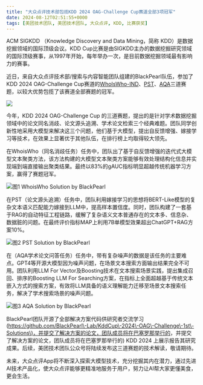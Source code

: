 ```yaml
---
title: "大众点评技术部包揽KDD 2024 OAG-Challenge Cup赛道全部3项冠军"
date: 2024-08-12T02:51:55+0000
tags: [美团技术团队, 美团技术团队, 大众点评, KDD, 比赛获奖]
---
```


ACM SIGKDD （Knowledge Discovery and Data Mining，简称 KDD）是数据挖掘领域的国际顶级会议。KDD Cup比赛是由SIGKDD主办的数据挖掘研究领域的国际顶级赛事，从1997年开始，每年举办一次，是目前数据挖掘领域最有影响力的赛事。


近日，来自大众点评技术部/搜索与内容智能团队组建的BlackPearl队伍，参加了KDD 2024 OAG\-Challenge Cup赛道的[WhoIsWho\-IND](https://www.biendata.xyz/competition/ind_kdd_2024/)、[PST](https://www.biendata.xyz/competition/pst_kdd_2024/)、[AQA](https://www.biendata.xyz/competition/aqa_kdd_2024/)三道赛题，以较大优势包揽了该赛道全部赛题的冠军。



![](https://p0.meituan.net/travelcube/ebb631e6ad044806ff7e167c3878cc94603739.png)



今年，KDD 2024 OAG\-Challenge Cup 的三道赛题，提出的是针对学术数据挖掘领域中的论文同名消歧、论文源头追溯、学术论文检索三个经典难题。团队同学创新性地采用大模型来解决这三个问题，他们基于大模型，提出自反馈增强、嫁接学习等技术，在效果上显著优于其他队伍，在排行榜上均取得较大领先。



在WhoisWho（同名消歧任务）任务中，团队出了基于自反馈增强的迭代式大模型文本聚类方法，该方法构建的大模型文本聚类方案能够有效处理结构化信息并实现端到端直接输出聚类结果。最终以83%的gAUC指标明显超越传统机器学习方案，赢得了赛题冠军。



![图1 WhoisWho  Solution by BlackPearl](https://p0.meituan.net/travelcube/f8dc212132d3c525e74c2f16e2c38090437996.png)



在PST（论文源头追溯）任务中，团队利用嫁接学习的思想将BERT\-Like模型的复杂文本语义匹配能力嫁接到LLM中，提高样本置信度。同时，团队构建了一套基于RAG的自动特征工程链路，缓解了复杂语义文本普通存在的文本多、信息杂、数据脏的问题。在最终评价指标MAP上利用7B单模型效果超出ChatGPT\+RAG方案10%。



![图2 PST  Solution by BlackPearl](https://p1.meituan.net/travelcube/04b1401688fc544b752b52f672c9dbb2248021.png)



在（AQA学术论文问答任务）任务中，带有复杂噪声的数据是该任务的主要难点。GPT4等开源大模型因为噪声问题，在场景文本搜索方面输出结果完全不可用。团队利用LLM For Vector及Boosting技术在文本搜索场景实践，提出集成召回、排序的Boosting LLM For Searching方案，在指标上全面超越基于传统文本嵌入方式的搜索方案，有效将LLM具备的语义理解能力迁移至场景文本搜索任务，解决了学术搜索场景的噪声问题。



![图3 AQA  Solution by BlackPearl](https://p0.meituan.net/travelcube/c8810ce65b3c30ec6fb686988252528e251099.png)



BlackPearl团队开源了全部解决方案代码供研究者交流学习\([https://github.com/BlackPearl\-Lab/KddCup\-2024\-OAG\-Challenge\-1st\-Solutions\)，并提交了解决方案的论文，团队成员将在巴塞罗那举行的](https://github.com/BlackPearl-Lab/KddCup-2024-OAG-Challenge-1st-Solutions)，并提交了解决方案的论文，团队成员将在巴塞罗那举行的) KDD 2024 上展示报告其研究成果。后续，美团技术团队公众号将陆续发布这三道赛题的技术解读，敬请期待。



未来，大众点评App将不断深入探索大模型技术，充分挖掘其内在潜力，通过先进AI技术产品化，使大众点评能够更精准地服务于用户，努力让AI帮大家更懂美食，更会生活。





